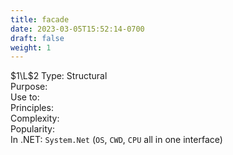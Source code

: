 ```yaml
---
title: facade
date: 2023-03-05T15:52:14-0700
draft: false
weight: 1
---
```


$1\L$2
Type: Structural  
Purpose:  
Use to:  
Principles:  
Complexity:  
Popularity:  
In .NET:  `System.Net` (`OS`, `CWD`, `CPU` all in one interface)  
